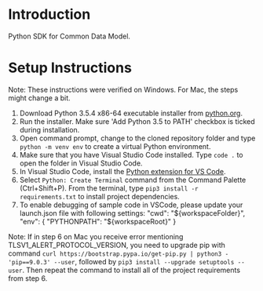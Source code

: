 # Introduction

Python SDK for Common Data Model.

# Setup Instructions

Note: These instructions were verified on Windows. For Mac, the steps might change a bit.

1. Download Python 3.5.4 x86-64 executable installer from [python.org](https://www.python.org/downloads/release/python-354/).
2. Run the installer. Make sure 'Add Python 3.5 to PATH' checkbox is ticked during installation.
3. Open command prompt, change to the cloned repository folder and type `python -m venv env` to create a virtual Python environment.
4. Make sure that you have Visual Studio Code installed. Type `code .` to open the folder in Visual Studio Code.
5. In Visual Studio Code, install the [Python extension for VS Code](https://marketplace.visualstudio.com/items?itemName=ms-python.python).
6. Select `Python: Create Terminal` command from the Command Palette (Ctrl+Shift+P). From the terminal, type `pip3 install -r requirements.txt` to install project dependencies.
7. To enable debugging of sample code in VSCode, please update your launch.json file with following settings:
   "cwd": "${workspaceFolder}",
   "env": {
   "PYTHONPATH": "${workspaceRoot}"
   }

Note: If in step 6 on Mac you receive error mentioning TLSV1_ALERT_PROTOCOL_VERSION, you need to upgrade pip with command `curl https://bootstrap.pypa.io/get-pip.py | python3 - 'pip==9.0.3' --user`, followed by `pip3 install --upgrade setuptools --user`. Then repeat the command to install all of the project requirements from step 6.
